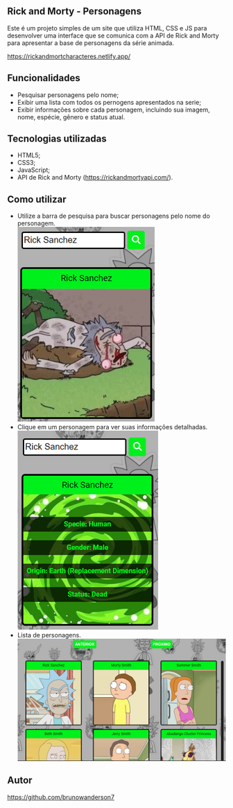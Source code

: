 ## Rick and Morty - Personagens
Este é um projeto simples de um site que utiliza HTML, CSS e JS para desenvolver uma interface que se comunica com a API de Rick and Morty para apresentar a base de personagens da série animada.

https://rickandmortcharacteres.netlify.app/

## Funcionalidades
 - Pesquisar personagens pelo nome;
 - Exibir uma lista com todos os pernogens apresentados na serie;
 - Exibir informações sobre cada personagem, incluindo sua imagem, nome, espécie, gênero e status atual.

## Tecnologias utilizadas
 - HTML5;
 - CSS3;
 - JavaScript;
 - API de Rick and Morty (https://rickandmortyapi.com/).
 
## Como utilizar
- Utilize a barra de pesquisa para buscar personagens pelo nome do personagem.<br>
![Imagem de exemplo](https://github.com/brunowanderson7/rick-and-morty-characters/blob/main/assets/ex01.png)
- Clique em um personagem para ver suas informações detalhadas.<br>
![Imagem de exemplo](https://github.com/brunowanderson7/rick-and-morty-characters/blob/main/assets/ex02.png)
- Lista de personagens.<br>
![Imagem de exemplo](https://github.com/brunowanderson7/rick-and-morty-characters/blob/main/assets/ex03.png)

## Autor
https://github.com/brunowanderson7